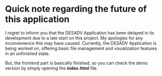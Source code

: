 # Quick note regarding the future of this application

I regret to inform you that the DESADV Application has been delayed in its development due to a late start on this project. 
My apologies for any inconvenience this may have caused. Currently, the DESADV Application is being worked on, offering basic 
file management and visualization features in an unfinished state.

But, the frontend part is basically finished, so you can check the demo version by simply opening the **index.html** file.
